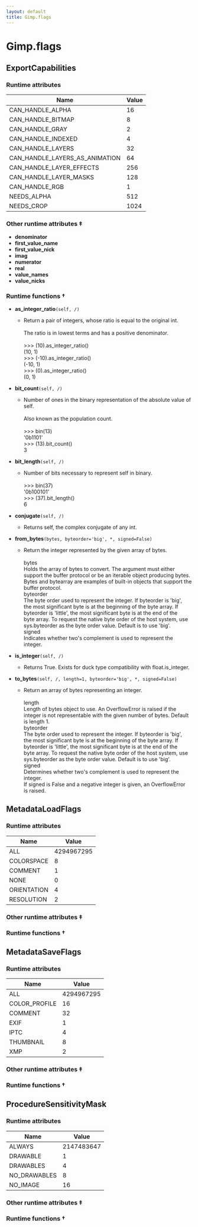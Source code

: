 ```yaml
---
layout: default
title: Gimp.flags
---
```

# Gimp.flags

## ExportCapabilities

### Runtime attributes

| Name | Value |
|------------------------|---------------|
| CAN_HANDLE_ALPHA | 16 |
| CAN_HANDLE_BITMAP | 8 |
| CAN_HANDLE_GRAY | 2 |
| CAN_HANDLE_INDEXED | 4 |
| CAN_HANDLE_LAYERS | 32 |
| CAN_HANDLE_LAYERS_AS_ANIMATION | 64 |
| CAN_HANDLE_LAYER_EFFECTS | 256 |
| CAN_HANDLE_LAYER_MASKS | 128 |
| CAN_HANDLE_RGB | 1 |
| NEEDS_ALPHA | 512 |
| NEEDS_CROP | 1024 |

### Other runtime attributes ‡
- **denominator**
- **first_value_name**
- **first_value_nick**
- **imag**
- **numerator**
- **real**
- **value_names**
- **value_nicks**


### Runtime functions †
- **as_integer_ratio**`(self, /)`
  - Return a pair of integers, whose ratio is equal to the original int.<br /><br />The ratio is in lowest terms and has a positive denominator.<br /><br />>>> (10).as_integer_ratio()<br />(10, 1)<br />>>> (-10).as_integer_ratio()<br />(-10, 1)<br />>>> (0).as_integer_ratio()<br />(0, 1)

- **bit_count**`(self, /)`
  - Number of ones in the binary representation of the absolute value of self.<br /><br />Also known as the population count.<br /><br />>>> bin(13)<br />'0b1101'<br />>>> (13).bit_count()<br />3

- **bit_length**`(self, /)`
  - Number of bits necessary to represent self in binary.<br /><br />>>> bin(37)<br />'0b100101'<br />>>> (37).bit_length()<br />6

- **conjugate**`(self, /)`
  - Returns self, the complex conjugate of any int.

- **from_bytes**`(bytes, byteorder='big', *, signed=False)`
  - Return the integer represented by the given array of bytes.<br /><br />bytes<br />  Holds the array of bytes to convert.  The argument must either<br />  support the buffer protocol or be an iterable object producing bytes.<br />  Bytes and bytearray are examples of built-in objects that support the<br />  buffer protocol.<br />byteorder<br />  The byte order used to represent the integer.  If byteorder is 'big',<br />  the most significant byte is at the beginning of the byte array.  If<br />  byteorder is 'little', the most significant byte is at the end of the<br />  byte array.  To request the native byte order of the host system, use<br />  sys.byteorder as the byte order value.  Default is to use 'big'.<br />signed<br />  Indicates whether two's complement is used to represent the integer.

- **is_integer**`(self, /)`
  - Returns True. Exists for duck type compatibility with float.is_integer.

- **to_bytes**`(self, /, length=1, byteorder='big', *, signed=False)`
  - Return an array of bytes representing an integer.<br /><br />length<br />  Length of bytes object to use.  An OverflowError is raised if the<br />  integer is not representable with the given number of bytes.  Default<br />  is length 1.<br />byteorder<br />  The byte order used to represent the integer.  If byteorder is 'big',<br />  the most significant byte is at the beginning of the byte array.  If<br />  byteorder is 'little', the most significant byte is at the end of the<br />  byte array.  To request the native byte order of the host system, use<br />  sys.byteorder as the byte order value.  Default is to use 'big'.<br />signed<br />  Determines whether two's complement is used to represent the integer.<br />  If signed is False and a negative integer is given, an OverflowError<br />  is raised.


## MetadataLoadFlags

### Runtime attributes

| Name | Value |
|------------------------|---------------|
| ALL | 4294967295 |
| COLORSPACE | 8 |
| COMMENT | 1 |
| NONE | 0 |
| ORIENTATION | 4 |
| RESOLUTION | 2 |

### Other runtime attributes ‡


### Runtime functions †

## MetadataSaveFlags

### Runtime attributes

| Name | Value |
|------------------------|---------------|
| ALL | 4294967295 |
| COLOR_PROFILE | 16 |
| COMMENT | 32 |
| EXIF | 1 |
| IPTC | 4 |
| THUMBNAIL | 8 |
| XMP | 2 |

### Other runtime attributes ‡


### Runtime functions †

## ProcedureSensitivityMask

### Runtime attributes

| Name | Value |
|------------------------|---------------|
| ALWAYS | 2147483647 |
| DRAWABLE | 1 |
| DRAWABLES | 4 |
| NO_DRAWABLES | 8 |
| NO_IMAGE | 16 |

### Other runtime attributes ‡


### Runtime functions †
